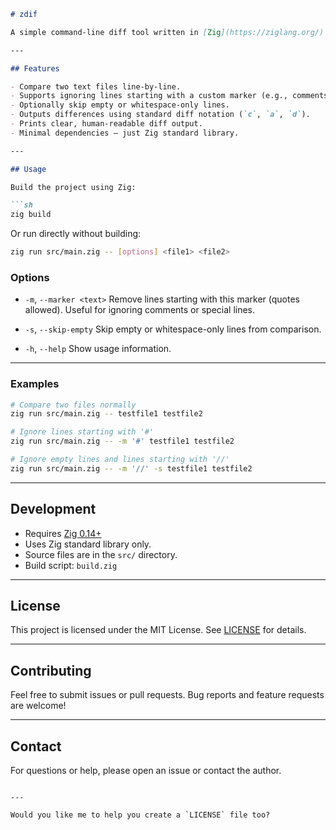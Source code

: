 ````markdown
# zdif

A simple command-line diff tool written in [Zig](https://ziglang.org/) that compares two text files and outputs their differences in a format similar to the classic Unix `diff` utility.

---

## Features

- Compare two text files line-by-line.
- Supports ignoring lines starting with a custom marker (e.g., comments).
- Optionally skip empty or whitespace-only lines.
- Outputs differences using standard diff notation (`c`, `a`, `d`).
- Prints clear, human-readable diff output.
- Minimal dependencies — just Zig standard library.

---

## Usage

Build the project using Zig:

```sh
zig build
````

Or run directly without building:

```sh
zig run src/main.zig -- [options] <file1> <file2>
```

### Options

* `-m`, `--marker <text>`
  Remove lines starting with this marker (quotes allowed). Useful for ignoring comments or special lines.

* `-s`, `--skip-empty`
  Skip empty or whitespace-only lines from comparison.

* `-h`, `--help`
  Show usage information.

---

### Examples

```sh
# Compare two files normally
zig run src/main.zig -- testfile1 testfile2

# Ignore lines starting with '#'
zig run src/main.zig -- -m '#' testfile1 testfile2

# Ignore empty lines and lines starting with '//'
zig run src/main.zig -- -m '//' -s testfile1 testfile2
```

---

## Development

* Requires [Zig 0.14+](https://ziglang.org/download/)
* Uses Zig standard library only.
* Source files are in the `src/` directory.
* Build script: `build.zig`

---

## License

This project is licensed under the MIT License. See [LICENSE](LICENSE) for details.

---

## Contributing

Feel free to submit issues or pull requests.
Bug reports and feature requests are welcome!

---

## Contact

For questions or help, please open an issue or contact the author.

```

---

Would you like me to help you create a `LICENSE` file too?
```

